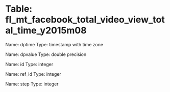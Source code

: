 Table: fl_mt_facebook_total_video_view_total_time_y2015m08
==========================================================

Name: dptime
Type: timestamp with time zone

Name: dpvalue
Type: double precision

Name: id
Type: integer

Name: ref_id
Type: integer

Name: step
Type: integer

